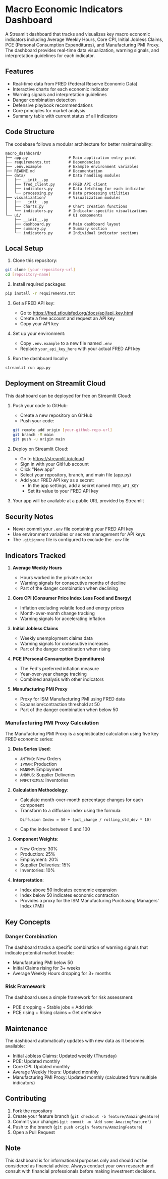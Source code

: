 # Macro Economic Indicators Dashboard

A Streamlit dashboard that tracks and visualizes key macro economic indicators including Average Weekly Hours, Core CPI, Initial Jobless Claims, PCE (Personal Consumption Expenditures), and Manufacturing PMI Proxy. The dashboard provides real-time data visualization, warning signals, and interpretation guidelines for each indicator.

## Features

- Real-time data from FRED (Federal Reserve Economic Data)
- Interactive charts for each economic indicator
- Warning signals and interpretation guidelines
- Danger combination detection
- Defensive playbook recommendations
- Core principles for market analysis
- Summary table with current status of all indicators

## Code Structure

The codebase follows a modular architecture for better maintainability:

```
macro_dashboard/
├── app.py                  # Main application entry point
├── requirements.txt        # Dependencies
├── .env.example            # Example environment variables
├── README.md               # Documentation
├── data/                   # Data handling modules
│   ├── __init__.py
│   ├── fred_client.py      # FRED API client
│   ├── indicators.py       # Data fetching for each indicator
│   └── processing.py       # Data processing utilities
├── visualization/          # Visualization modules
│   ├── __init__.py
│   ├── charts.py           # Chart creation functions
│   └── indicators.py       # Indicator-specific visualizations
└── ui/                     # UI components
    ├── __init__.py
    ├── dashboard.py        # Main dashboard layout
    ├── summary.py          # Summary section
    └── indicators.py       # Individual indicator sections
```

## Local Setup

1. Clone this repository:
```bash
git clone [your-repository-url]
cd [repository-name]
```

2. Install required packages:
```bash
pip install -r requirements.txt
```

3. Get a FRED API key:
   - Go to https://fred.stlouisfed.org/docs/api/api_key.html
   - Create a free account and request an API key
   - Copy your API key

4. Set up your environment:
   - Copy `.env.example` to a new file named `.env`
   - Replace `your_api_key_here` with your actual FRED API key

5. Run the dashboard locally:
```bash
streamlit run app.py
```

## Deployment on Streamlit Cloud

This dashboard can be deployed for free on Streamlit Cloud:

1. Push your code to GitHub:
   - Create a new repository on GitHub
   - Push your code:
   ```bash
   git remote add origin [your-github-repo-url]
   git branch -M main
   git push -u origin main
   ```

2. Deploy on Streamlit Cloud:
   - Go to https://streamlit.io/cloud
   - Sign in with your GitHub account
   - Click "New app"
   - Select your repository, branch, and main file (app.py)
   - Add your FRED API key as a secret:
     - In the app settings, add a secret named `FRED_API_KEY`
     - Set its value to your FRED API key

3. Your app will be available at a public URL provided by Streamlit

## Security Notes

- Never commit your `.env` file containing your FRED API key
- Use environment variables or secrets management for API keys
- The `.gitignore` file is configured to exclude the `.env` file

## Indicators Tracked

1. **Average Weekly Hours**
   - Hours worked in the private sector
   - Warning signals for consecutive months of decline
   - Part of the danger combination when declining

2. **Core CPI (Consumer Price Index Less Food and Energy)**
   - Inflation excluding volatile food and energy prices
   - Month-over-month change tracking
   - Warning signals for accelerating inflation

3. **Initial Jobless Claims**
   - Weekly unemployment claims data
   - Warning signals for consecutive increases
   - Part of the danger combination when rising

4. **PCE (Personal Consumption Expenditures)**
   - The Fed's preferred inflation measure
   - Year-over-year change tracking
   - Combined analysis with other indicators

5. **Manufacturing PMI Proxy**
   - Proxy for ISM Manufacturing PMI using FRED data
   - Expansion/contraction threshold at 50
   - Part of the danger combination when below 50

### Manufacturing PMI Proxy Calculation

The Manufacturing PMI Proxy is a sophisticated calculation using five key FRED economic series:

1. **Data Series Used**:
   - `AMTMNO`: New Orders
   - `IPMAN`: Production
   - `MANEMP`: Employment
   - `AMDMUS`: Supplier Deliveries
   - `MNFCTRIMSA`: Inventories

2. **Calculation Methodology**:
   - Calculate month-over-month percentage changes for each component
   - Transform to a diffusion index using the formula: 
     ```
     Diffusion Index = 50 + (pct_change / rolling_std_dev * 10)
     ```
   - Cap the index between 0 and 100

3. **Component Weights**:
   - New Orders: 30%
   - Production: 25%
   - Employment: 20%
   - Supplier Deliveries: 15%
   - Inventories: 10%

4. **Interpretation**:
   - Index above 50 indicates economic expansion
   - Index below 50 indicates economic contraction
   - Provides a proxy for the ISM Manufacturing Purchasing Managers' Index (PMI)

## Key Concepts

### Danger Combination
The dashboard tracks a specific combination of warning signals that indicate potential market trouble:
- Manufacturing PMI below 50
- Initial Claims rising for 3+ weeks
- Average Weekly Hours dropping for 3+ months

### Risk Framework
The dashboard uses a simple framework for risk assessment:
- PCE dropping + Stable jobs = Add risk
- PCE rising + Rising claims = Get defensive

## Maintenance

The dashboard automatically updates with new data as it becomes available:
- Initial Jobless Claims: Updated weekly (Thursday)
- PCE: Updated monthly
- Core CPI: Updated monthly
- Average Weekly Hours: Updated monthly
- Manufacturing PMI Proxy: Updated monthly (calculated from multiple indicators)

## Contributing

1. Fork the repository
2. Create your feature branch (`git checkout -b feature/AmazingFeature`)
3. Commit your changes (`git commit -m 'Add some AmazingFeature'`)
4. Push to the branch (`git push origin feature/AmazingFeature`)
5. Open a Pull Request

## Note

This dashboard is for informational purposes only and should not be considered as financial advice. Always conduct your own research and consult with financial professionals before making investment decisions.
